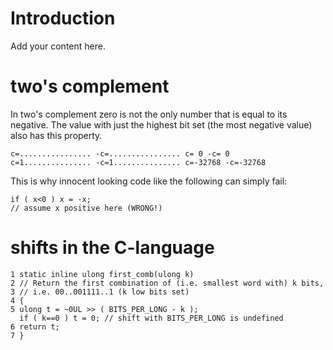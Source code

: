 # Introduction #

Add your content here.


# two's complement #
In two's complement zero is not the only number that is equal to its negative. The value with just the highest bit set (the most negative value) also has this property.
```
c=................ -c=................ c= 0 -c= 0
c=1............... -c=1............... c=-32768 -c=-32768
```
This is why innocent looking code like the following can simply fail:
```
if ( x<0 ) x = -x;
// assume x positive here (WRONG!)
```
# shifts in the C-language #
```
1 static inline ulong first_comb(ulong k)
2 // Return the first combination of (i.e. smallest word with) k bits,
3 // i.e. 00..001111..1 (k low bits set)
4 {
5 ulong t = ~0UL >> ( BITS_PER_LONG - k );
  if ( k==0 ) t = 0; // shift with BITS_PER_LONG is undefined
6 return t;
7 }
```